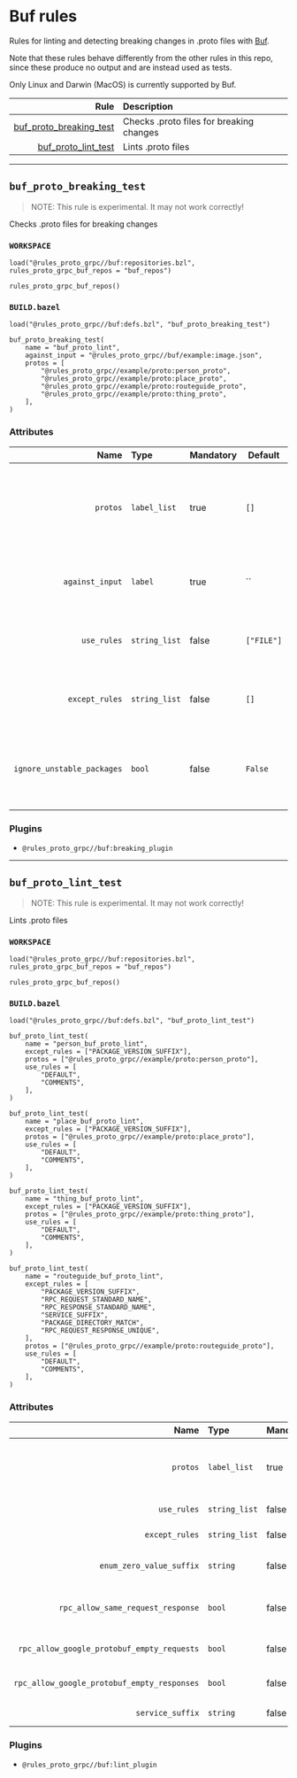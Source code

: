 # Buf rules

Rules for linting and detecting breaking changes in .proto files with [Buf](https://buf.build).

Note that these rules behave differently from the other rules in this repo, since these produce no output and are instead used as tests.

Only Linux and Darwin (MacOS) is currently supported by Buf.

| Rule | Description |
| ---: | :--- |
| [buf_proto_breaking_test](#buf_proto_breaking_test) | Checks .proto files for breaking changes |
| [buf_proto_lint_test](#buf_proto_lint_test) | Lints .proto files |

---

## `buf_proto_breaking_test`

> NOTE: This rule is experimental. It may not work correctly!

Checks .proto files for breaking changes

### `WORKSPACE`

```starlark
load("@rules_proto_grpc//buf:repositories.bzl", rules_proto_grpc_buf_repos = "buf_repos")

rules_proto_grpc_buf_repos()
```

### `BUILD.bazel`

```starlark
load("@rules_proto_grpc//buf:defs.bzl", "buf_proto_breaking_test")

buf_proto_breaking_test(
    name = "buf_proto_lint",
    against_input = "@rules_proto_grpc//buf/example:image.json",
    protos = [
        "@rules_proto_grpc//example/proto:person_proto",
        "@rules_proto_grpc//example/proto:place_proto",
        "@rules_proto_grpc//example/proto:routeguide_proto",
        "@rules_proto_grpc//example/proto:thing_proto",
    ],
)
```

### Attributes

| Name | Type | Mandatory | Default | Description |
| ---: | :--- | --------- | ------- | ----------- |
| `protos` | `label_list` | true | `[]`    | List of labels that provide the `ProtoInfo` provider (such as `proto_library` from `rules_proto`)          |
| `against_input` | `label` | true | ``    | Label of an existing input image file to check against (.json or .bin)          |
| `use_rules` | `string_list` | false | `["FILE"]`    | List of Buf breaking rule IDs or categories to use          |
| `except_rules` | `string_list` | false | `[]`    | List of Buf breaking rule IDs or categories to drop          |
| `ignore_unstable_packages` | `bool` | false | `False`    | Whether to ignore breaking changes in unstable package versions          |

### Plugins

- `@rules_proto_grpc//buf:breaking_plugin`

---

## `buf_proto_lint_test`

> NOTE: This rule is experimental. It may not work correctly!

Lints .proto files

### `WORKSPACE`

```starlark
load("@rules_proto_grpc//buf:repositories.bzl", rules_proto_grpc_buf_repos = "buf_repos")

rules_proto_grpc_buf_repos()
```

### `BUILD.bazel`

```starlark
load("@rules_proto_grpc//buf:defs.bzl", "buf_proto_lint_test")

buf_proto_lint_test(
    name = "person_buf_proto_lint",
    except_rules = ["PACKAGE_VERSION_SUFFIX"],
    protos = ["@rules_proto_grpc//example/proto:person_proto"],
    use_rules = [
        "DEFAULT",
        "COMMENTS",
    ],
)

buf_proto_lint_test(
    name = "place_buf_proto_lint",
    except_rules = ["PACKAGE_VERSION_SUFFIX"],
    protos = ["@rules_proto_grpc//example/proto:place_proto"],
    use_rules = [
        "DEFAULT",
        "COMMENTS",
    ],
)

buf_proto_lint_test(
    name = "thing_buf_proto_lint",
    except_rules = ["PACKAGE_VERSION_SUFFIX"],
    protos = ["@rules_proto_grpc//example/proto:thing_proto"],
    use_rules = [
        "DEFAULT",
        "COMMENTS",
    ],
)

buf_proto_lint_test(
    name = "routeguide_buf_proto_lint",
    except_rules = [
        "PACKAGE_VERSION_SUFFIX",
        "RPC_REQUEST_STANDARD_NAME",
        "RPC_RESPONSE_STANDARD_NAME",
        "SERVICE_SUFFIX",
        "PACKAGE_DIRECTORY_MATCH",
        "RPC_REQUEST_RESPONSE_UNIQUE",
    ],
    protos = ["@rules_proto_grpc//example/proto:routeguide_proto"],
    use_rules = [
        "DEFAULT",
        "COMMENTS",
    ],
)
```

### Attributes

| Name | Type | Mandatory | Default | Description |
| ---: | :--- | --------- | ------- | ----------- |
| `protos` | `label_list` | true | ``    | List of labels that provide the `ProtoInfo` provider (such as `proto_library` from `rules_proto`)          |
| `use_rules` | `string_list` | false | `["DEFAULT"]`    | List of Buf lint rule IDs or categories to use          |
| `except_rules` | `string_list` | false | `[]`    | List of Buf lint rule IDs or categories to drop          |
| `enum_zero_value_suffix` | `string` | false | `"_UNSPECIFIED"`    | Specify the allowed suffix for the zero enum value          |
| `rpc_allow_same_request_response` | `bool` | false | `False`    | Allow request and response message to be reused in a single RPC          |
| `rpc_allow_google_protobuf_empty_requests` | `bool` | false | `False`    | Allow request message to be `google.protobuf.Empty`          |
| `rpc_allow_google_protobuf_empty_responses` | `bool` | false | `False`    | Allow response message to be `google.protobuf.Empty`          |
| `service_suffix` | `string` | false | `"Service"`    | The suffix to allow for services          |

### Plugins

- `@rules_proto_grpc//buf:lint_plugin`
